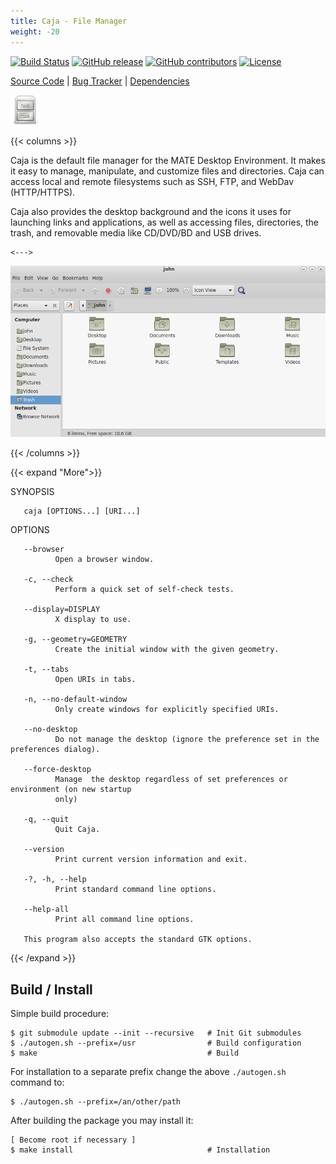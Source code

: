 ```yaml
---
title: Caja - File Manager
weight: -20
---
```


<span class="badge-placeholder">[![Build Status](https://travis-ci.org/mate-desktop/caja.svg?branch=master)](https://travis-ci.org/github/mate-desktop/mate-desktop)</span>
<span class="badge-placeholder">[![GitHub release](https://img.shields.io/github/v/release/mate-desktop/caja)](https://github.com/mate-desktop/mate-desktop/releases/latest)</span>
<span class="badge-placeholder">[![GitHub contributors](https://img.shields.io/github/contributors/mate-desktop/caja)](https://github.com/mate-desktop/caja/graphs/contributors)</span>
<span class="badge-placeholder">[![License](https://img.shields.io/github/license/mate-desktop/caja)](https://github.com/mate-desktop/caja/blob/main/LICENSE)</span>

[Source Code](https://github.com/mate-desktop/caja) | [Bug Tracker](https://github.com/mate-desktop/caja/issues) | [Dependencies](https://github.com/mate-desktop/caja/blob/master/.build.yml)

![](https://raw.githubusercontent.com/mate-desktop/mate-icon-theme/master/mate/48x48/apps/system-file-manager.png)

{{< columns >}}

Caja  is the default file manager for the MATE Desktop Environment. It makes it easy to
manage, manipulate, and customize files and directories. Caja can access local and  remote filesystems such as SSH, FTP, and WebDav (HTTP/HTTPS).

Caja also provides the desktop background and the icons it uses for launching links and
applications, as well as accessing files, directories, the trash, and  removable  media
like CD/DVD/BD and USB drives.

    <--->

![](/img/applications/caja-window.png)

{{< /columns >}}


{{< expand "More">}}

SYNOPSIS

       caja [OPTIONS...] [URI...]

OPTIONS

       --browser
              Open a browser window.

       -c, --check
              Perform a quick set of self-check tests.

       --display=DISPLAY
              X display to use.

       -g, --geometry=GEOMETRY
              Create the initial window with the given geometry.

       -t, --tabs
              Open URIs in tabs.

       -n, --no-default-window
              Only create windows for explicitly specified URIs.

       --no-desktop
              Do not manage the desktop (ignore the preference set in the preferences dialog).

       --force-desktop
              Manage  the desktop regardless of set preferences or environment (on new startup
              only)

       -q, --quit
              Quit Caja.

       --version
              Print current version information and exit.

       -?, -h, --help
              Print standard command line options.

       --help-all
              Print all command line options.

       This program also accepts the standard GTK options.

{{< /expand >}}

## Build / Install

Simple build procedure:

```
$ git submodule update --init --recursive   # Init Git submodules
$ ./autogen.sh --prefix=/usr                # Build configuration
$ make                                      # Build
```
For installation to a separate prefix change the above `./autogen.sh` command to:

```
$ ./autogen.sh --prefix=/an/other/path
```

After building the package you may install it:

```
[ Become root if necessary ]
$ make install                              # Installation
```


